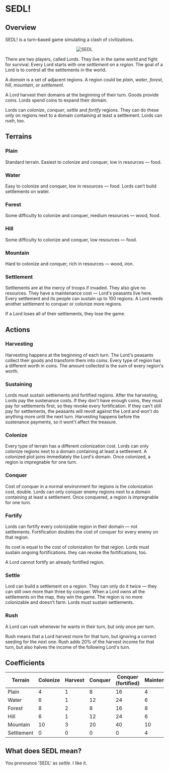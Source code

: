 # SEDL!
## Overview
SEDL! is a turn-based game simulating a clash of civilizations.

<p align="center">
  <img src="https://github.com/acarrara/sedl/blob/master/arc/assets/SEDL.png" alt="SEDL" />
</p>

There are two players, called *Lords*. They live in the same world and fight for survival. 
Every Lord starts with one *settlement* on a *region*. The goal of a Lord is to control all the settlements in the world.

A *domain* is a set of adjacent regions. A region could be *plain*, *water*, *forest*, *hill*, *mountain*, or *settlement*.

A Lord harvest their domains at the beginning of their turn. Goods provide coins. Lords spend coins to expand their domain.

Lords can *colonize*, *conquer*, *settle* and *fortify* regions. They can do these only on regions next to a domain containing at least a settlement. Lords can *rush*, too.

## Terrains
### Plain
Standard terrain. Easiest to colonize and conquer, low in resources — food.
### Water
Easy to colonize and conquer, low in resources — food. Lords can’t build settlements on water.
### Forest
Some difficulty to colonize and conquer, medium resources — wood, food.
### Hill
Some difficulty to colonize and conquer, low resources — food.
### Mountain
Hard to colonize and conquer, rich in resources — wood, iron.
### Settlement
Settlements are at the mercy of troops if invaded. They also give no resources. They have a maintenance cost — Lord's peasants live here. 
Every settlement and its people can sustain up to 100 regions. A Lord needs another settlement to conquer or colonize more regions.

If a Lord loses all of their settlements, they lose the game.

## Actions
### Harvesting
Harvesting happens at the beginning of each turn. The Lord's peasants collect their goods and transform them into coins.
Every type of region has a different worth in coins. The amount collected is the sum of every region's worth. 
### Sustaining
Lords must sustain settlements and fortified regions. After the harvesting, Lords pay the sustenance costs. 
If they don't have enough coins, they must pay for settlements first, so they revoke every fortification. 
If they can't still pay for settlements, the peasants will revolt against the Lord and won't do anything more until the next turn.
Harvesting happens before the sustenance payments, so it wont't affect the treasure.  

### Colonize
Every type of terrain has a different colonization cost. Lords can only colonize regions next to a domain containing at least a settlement.
A colonized plot joins immediately the Lord's domain.
Once colonized, a region is impregnable for one turn.

### Conquer
Cost of conquer in a normal environment for regions is the colonization cost, double.
Lords can only conquer enemy regions next to a domain containing at least a settlement.
Once conquered, a region is impregnable for one turn.

### Fortify
Lords can fortify every colonizable region in their domain — not settlements.
Fortification doubles the cost of conquer for every enemy on that region.

Its cost is equal to the cost of colonization for that region. 
Lords must sustain ongoing fortifications. they can revoke the fortifications, too.

A Lord cannot fortify an already fortified region.

### Settle
Lord can build a settlement on a region. They can only do it twice — they can still own more than three by conquer. When a Lord owns all the settlements on the map, they win the game.
The region is no more colonizable and doesn’t farm. Lords must sustain settlements.

### Rush
A Lord can rush whenever he wants in their turn, but only once per turn.

Rush means that a Lord harvest more for that turn, but ignoring a correct seeding for the next one.
Rush adds 20% of the harvest income for that turn, but also halves the income of the following Lord's turn.

## Coefficients

|Terrain   |Colonize|Harvest|Conquer|Conquer (fortified)|Maintenance|
|----------|--------|-------|-------|-------------------|-----------|
|Plain     |4       |1      |8      |16                 |4          |
|Water     |6       |1      |12     |24                 |6          |
|Forest    |8       |2      |8      |16                 |8          |
|Hill      |6       |1      |12     |24                 |6          |
|Mountain  |10      |3      |20     |40                 |10         |
|Settlement|0       |0      |0      |0                  |4          |

## What does SEDL mean?
You pronounce 'SEDL' as *settle*. I like it.
